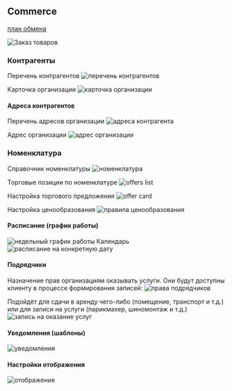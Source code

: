 ## Commerce

[план обмена](https://github.com/badhitman/BlankCRM/blob/main/CommerceService/INTEGRATION.md)

![Заказ товаров](img/create-order.png)

### Контрагенты

Перечень контрагентов
![перечень контрагентов](img/organizations-list.png)

Карточка организации
![карточка организации](img/organization-card.png)

#### Адреса контрагентов

Перечень адресов организации
![адреса контрагента](img/addressess-list-for-organization.png)

Адрес организации
![адрес организации](img/address-for-organization.png)

### Номенклатура

Справочник номенклатуры
![номенклатура](img/nomenclature-list.png)

Торговые позиции по номенклатуре
![offers list](img/nomenclature-offers-list.png)

Настройка торгового предложения
![offer card](img/nomenclature-offer-card.png)

Настройка ценообразования
![правила ценообразования](img/nomenclature-offers-prices-rules.png)

#### Расписание (график работы)
![недельный график работы](img/work-schedule-weekly.png)
Календарь
![расписание на конкретную дату](img/work-schedule-calendar.png)

#### Подрядчики
Назначение прав организациям оказывать услуги. Они будут доступны клиенту в процессе формирования записей:
![права подрядчиков](img/contractors-manage.png)

Подойдёт для сдачи в аренду чего-либо (помещение, транспорт и т.д.) или для записи на услуги (парикмахер, шиномонтаж и т.д.)
![запись на оказание услуг](img/records-of-contractors-create.png)


#### Уведомления (шаблоны)
![уведомления](img/notify-templates.png)

#### Настройки отображения
![отображение](img/views-config-other.png)